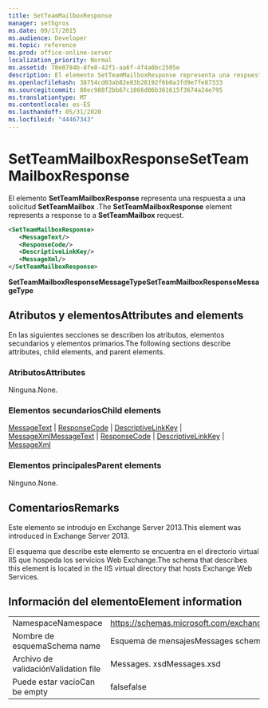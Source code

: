 ```yaml
---
title: SetTeamMailboxResponse
manager: sethgros
ms.date: 09/17/2015
ms.audience: Developer
ms.topic: reference
ms.prod: office-online-server
localization_priority: Normal
ms.assetid: 78e0784b-8fe8-42f1-aa6f-4f4a0bc2505e
description: El elemento SetTeamMailboxResponse representa una respuesta a una solicitud SetTeamMailbox.
ms.openlocfilehash: 38754cd03ab82e83b28192f6b0a3fd9e7fe87333
ms.sourcegitcommit: 88ec988f2bb67c1866d06b361615f3674a24e795
ms.translationtype: MT
ms.contentlocale: es-ES
ms.lasthandoff: 05/31/2020
ms.locfileid: "44467343"
---
```

# <a name="setteammailboxresponse"></a><span data-ttu-id="efbb4-103">SetTeamMailboxResponse</span><span class="sxs-lookup"><span data-stu-id="efbb4-103">SetTeamMailboxResponse</span></span>

<span data-ttu-id="efbb4-104">El elemento **SetTeamMailboxResponse** representa una respuesta a una solicitud **SetTeamMailbox** .</span><span class="sxs-lookup"><span data-stu-id="efbb4-104">The **SetTeamMailboxResponse** element represents a response to a **SetTeamMailbox** request.</span></span> 
  
```XML
<SetTeamMailboxResponse>
   <MessageText/>
   <ResponseCode/>
   <DescriptiveLinkKey/>
   <MessageXml/>
</SetTeamMailboxResponse>
```

 <span data-ttu-id="efbb4-105">**SetTeamMailboxResponseMessageType**</span><span class="sxs-lookup"><span data-stu-id="efbb4-105">**SetTeamMailboxResponseMessageType**</span></span>
## <a name="attributes-and-elements"></a><span data-ttu-id="efbb4-106">Atributos y elementos</span><span class="sxs-lookup"><span data-stu-id="efbb4-106">Attributes and elements</span></span>

<span data-ttu-id="efbb4-107">En las siguientes secciones se describen los atributos, elementos secundarios y elementos primarios.</span><span class="sxs-lookup"><span data-stu-id="efbb4-107">The following sections describe attributes, child elements, and parent elements.</span></span>
  
### <a name="attributes"></a><span data-ttu-id="efbb4-108">Atributos</span><span class="sxs-lookup"><span data-stu-id="efbb4-108">Attributes</span></span>

<span data-ttu-id="efbb4-109">Ninguna.</span><span class="sxs-lookup"><span data-stu-id="efbb4-109">None.</span></span>
  
### <a name="child-elements"></a><span data-ttu-id="efbb4-110">Elementos secundarios</span><span class="sxs-lookup"><span data-stu-id="efbb4-110">Child elements</span></span>

<span data-ttu-id="efbb4-111">[MessageText](messagetext.md)  |  [ResponseCode](responsecode.md)  |  [DescriptiveLinkKey](descriptivelinkkey.md)  |  [MessageXml](messagexml.md)</span><span class="sxs-lookup"><span data-stu-id="efbb4-111">[MessageText](messagetext.md) | [ResponseCode](responsecode.md) | [DescriptiveLinkKey](descriptivelinkkey.md) | [MessageXml](messagexml.md)</span></span>
  
### <a name="parent-elements"></a><span data-ttu-id="efbb4-112">Elementos principales</span><span class="sxs-lookup"><span data-stu-id="efbb4-112">Parent elements</span></span>

<span data-ttu-id="efbb4-113">Ninguno.</span><span class="sxs-lookup"><span data-stu-id="efbb4-113">None.</span></span>
  
## <a name="remarks"></a><span data-ttu-id="efbb4-114">Comentarios</span><span class="sxs-lookup"><span data-stu-id="efbb4-114">Remarks</span></span>

<span data-ttu-id="efbb4-115">Este elemento se introdujo en Exchange Server 2013.</span><span class="sxs-lookup"><span data-stu-id="efbb4-115">This element was introduced in Exchange Server 2013.</span></span>
  
<span data-ttu-id="efbb4-116">El esquema que describe este elemento se encuentra en el directorio virtual IIS que hospeda los servicios Web Exchange.</span><span class="sxs-lookup"><span data-stu-id="efbb4-116">The schema that describes this element is located in the IIS virtual directory that hosts Exchange Web Services.</span></span>
  
## <a name="element-information"></a><span data-ttu-id="efbb4-117">Información del elemento</span><span class="sxs-lookup"><span data-stu-id="efbb4-117">Element information</span></span>

|||
|:-----|:-----|
|<span data-ttu-id="efbb4-118">Namespace</span><span class="sxs-lookup"><span data-stu-id="efbb4-118">Namespace</span></span>  <br/> |https://schemas.microsoft.com/exchange/services/2006/messages  <br/> |
|<span data-ttu-id="efbb4-119">Nombre de esquema</span><span class="sxs-lookup"><span data-stu-id="efbb4-119">Schema name</span></span>  <br/> |<span data-ttu-id="efbb4-120">Esquema de mensajes</span><span class="sxs-lookup"><span data-stu-id="efbb4-120">Messages schema</span></span>  <br/> |
|<span data-ttu-id="efbb4-121">Archivo de validación</span><span class="sxs-lookup"><span data-stu-id="efbb4-121">Validation file</span></span>  <br/> |<span data-ttu-id="efbb4-122">Messages. xsd</span><span class="sxs-lookup"><span data-stu-id="efbb4-122">Messages.xsd</span></span>  <br/> |
|<span data-ttu-id="efbb4-123">Puede estar vacío</span><span class="sxs-lookup"><span data-stu-id="efbb4-123">Can be empty</span></span>  <br/> |<span data-ttu-id="efbb4-124">false</span><span class="sxs-lookup"><span data-stu-id="efbb4-124">false</span></span>  <br/> |
   

